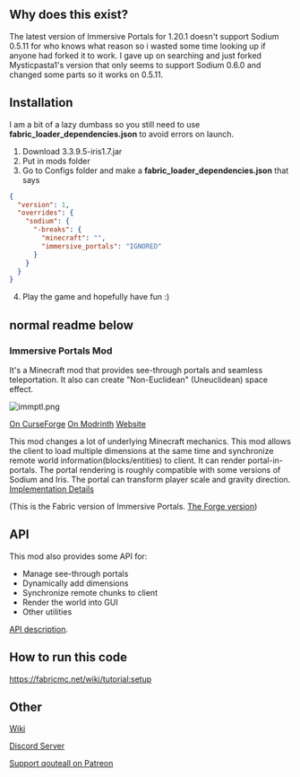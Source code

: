 

## Why does this exist?
The latest version of Immersive Portals for 1.20.1 doesn't support Sodium 0.5.11 for who knows what reason
so i wasted some time looking up if anyone had forked it to work. I gave up on searching and just forked Mysticpasta1's version that only seems to support Sodium 0.6.0 and changed some parts so it works on 0.5.11.

## Installation
I am a bit of a lazy dumbass so you still need to use **fabric_loader_dependencies.json** to avoid errors on launch.

1. Download 3.3.9.5-iris1.7.jar
2. Put in mods folder
3. Go to Configs folder and make a **fabric_loader_dependencies.json** that says
```json
{
  "version": 1,
  "overrides": {
    "sodium": {
      "-breaks": {
        "minecraft": "",
        "immersive_portals": "IGNORED"
      }
    }
  }
}
```
4. Play the game and hopefully have fun :) 


## normal readme below
### Immersive Portals Mod

It's a Minecraft mod that provides see-through portals and seamless teleportation. It also can create "Non-Euclidean" (Uneuclidean) space effect.

![immptl.png](https://i.loli.net/2021/09/30/chHMG45dsnZNqep.png)

[On CurseForge](https://www.curseforge.com/minecraft/mc-mods/immersive-portals-mod)     [On Modrinth](https://modrinth.com/mod/immersiveportals)     [Website](https://qouteall.fun/immptl/)

This mod changes a lot of underlying Minecraft mechanics. This mod allows the client to load multiple dimensions at the same time and synchronize remote world information(blocks/entities) to client. It can render portal-in-portals. The portal rendering is roughly compatible with some versions of Sodium and Iris. The portal can transform player scale and gravity direction.  [Implementation Details](https://qouteall.fun/immptl/wiki/Implementation-Details)

(This is the Fabric version of Immersive Portals. [The Forge version](https://github.com/iPortalTeam/ImmersivePortalsModForForge))

## API

This mod also provides some API for:

* Manage see-through portals
* Dynamically add dimensions
* Synchronize remote chunks to client
* Render the world into GUI
* Other utilities

[API description](https://qouteall.fun/immptl/wiki/API-for-Other-Mods.html).

## How to run this code
https://fabricmc.net/wiki/tutorial:setup

## Other

[Wiki](https://qouteall.fun/immptl/wiki/)

[Discord Server](https://discord.gg/BZxgURK)

[Support qouteall on Patreon](https://www.patreon.com/qouteall)

